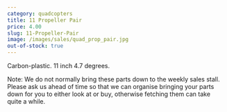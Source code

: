 ```yaml
---
category: quadcopters
title: 11 Propeller Pair
price: 4.00
slug: 11-Propeller-Pair
image: /images/sales/quad_prop_pair.jpg
out-of-stock: true
---
```

Carbon-plastic. 11 inch 4.7 degrees.

Note: We do not normally bring these parts down to the weekly sales stall. Please ask us ahead of time so that we can organise bringing your parts down for you to either look at or buy, otherwise fetching them can take quite a while.
